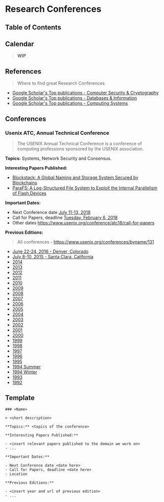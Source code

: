 # Research Conferences

## Table of Contents

## Calendar

> **WIP**

## References

> Where to find great Research Conferences

- [Google Scholar's Top publications - Computer Security & Cryptography](https://scholar.google.com/citations?view_op=top_venues&hl=en&vq=eng_computersecuritycryptography)
- [Google Scholar's Top publications - Databases & Information](https://scholar.google.com/citations?view_op=top_venues&hl=en&vq=eng_databasesinformationsystems)
- [Google Scholar's Top publications - Computing Systems](https://scholar.google.com/citations?view_op=top_venues&hl=en&vq=eng_computingsystems)

## Conferences

### Usenix ATC, Annual Technical Conference

> The USENIX Annual Technical Conference is a conference of computing professions sponsored by the USENIX association.

**Topics:** Systems, Network Security and Consensus.

**Interesting Papers Published:**

- [Blockstack: A Global Naming and Storage System Secured by Blockchains](https://www.usenix.org/node/196209)
- [ParaFS: A Log-Structured File System to Exploit the Internal Parallelism of Flash Devices](https://www.usenix.org/node/196195)

**Important Dates:**

- Next Conference date [July 11-13, 2018](https://www.usenix.org/conference/atc18)
- Call for Papers, deadline [Tuesday, February 6, 2018](https://www.usenix.org/conference/atc18/call-for-papers)
- Other dates https://www.usenix.org/conference/atc18/call-for-papers

**Previous Editions:**

> All conferences - https://www.usenix.org/conferences/byname/131

- [June 22-24, 2016 - Denver, Colorado](https://www.usenix.org/conference/atc16)
- [July 8-10, 2015 - Santa Clara, California](https://www.usenix.org/conference/atc15)
- [2014](https://www.usenix.org/conference/atc14)
- [2013](https://www.usenix.org/conference/atc13)
- [2012](https://www.usenix.org/conference/atc12)
- [2011](https://www.usenix.org/legacy/event/atc11/)
- [2010](https://www.usenix.org/legacy/event/atc10/)
- [2009](https://www.usenix.org/legacy/event/usenix09/)
- [2008](https://www.usenix.org/legacy/event/usenix08/)
- [2007](https://www.usenix.org/legacy/event/usenix07/)
- [2006](https://www.usenix.org/legacy/event/usenix06/)
- [2005](https://www.usenix.org/legacy/event/usenix05/)
- [2004](https://www.usenix.org/legacy/event/usenix04/)
- [2003](https://www.usenix.org/legacy/events/usenix2003/)
- [2002](https://www.usenix.org/legacy/event/usenix02/)
- [2001](https://www.usenix.org/legacy/event/usenix01/)
- [2000](https://www.usenix.org/legacy/event/usenix2000/)
- [1999](https://www.usenix.org/legacy/event/usenix99/)
- [1998](https://www.usenix.org/legacy/publications/library/proceedings/usenix98/)
- [1997](https://www.usenix.org/legacy/publications/library/proceedings/ana97/index.html)
- [1996](https://www.usenix.org/legacy/publications/library/proceedings/sd96/)
- [1995](https://www.usenix.org/legacy/publications/library/proceedings/neworl/index.html)
- [1994 Summer](https://www.usenix.org/legacy/publications/library/proceedings/bos94/index.html)
- [1994 Winter](https://www.usenix.org/legacy/publications/library/proceedings/sf94/index.html)
- [1993](https://www.usenix.org/legacy/publications/library/proceedings/cinci93/)
- [1992](https://www.usenix.org/legacy/publications/library/proceedings/sa92/)

## Template

```
### <Name>

> <short description>

**Topics:** <topics of the conference>

**Interesting Papers Published:**

- <insert relevant papers published to the domain we work on>
- ...

**Important Dates:**

- Next Conference date <date here>
- Call for Papers, deadline <date here>
- Location

**Previous Editions:**

- <insert year and url of previous edition>
- ...
```
